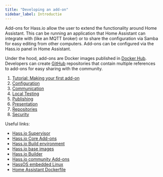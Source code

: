 ```yaml
---
title: "Developing an add-on"
sidebar_label: Introductie
---
```


Add-ons for Hass.io allow the user to extend the functionality around Home Assistant. This can be running an application that Home Assistant can integrate with (like an MQTT broker) or to share the configuration via Samba for easy editing from other computers. Add-ons can be configured via the Hass.io panel in Home Assistant.

Under the hood, add-ons are Docker images published in [Docker Hub](https://hub.docker.com/). Developers can create [GitHub](https://github.com) repositories that contain multiple references to add-ons for easy sharing with the community.

1. [Tutorial: Making your first add-on](hassio_addon_tutorial.md)
2. [Configuration](hassio_addon_config.md)
3. [Communication](hassio_addon_communication.md)
4. [Local Testing](hassio_addon_testing.md)
5. [Publishing](hassio_addon_publishing.md)
6. [Presentation](hassio_addon_presentation.md)
7. [Repositories](hassio_addon_repository.md)
8. [Security](hassio_addon_security.md)

Useful links:

* [Hass.io Supervisor](https://github.com/home-assistant/hassio)
* [Hass.io Core Add-ons](https://github.com/home-assistant/hassio-addons)
* [Hass.io Build environment](https://github.com/home-assistant/hassio-build)
* [Hass.io base images](https://github.com/home-assistant/hassio-base)
* [Hass.io Builder](https://github.com/home-assistant/hassio-builder)
* [Hass.io community Add-ons](https://github.com/hassio-addons)
* [HassOS embedded Linux](https://github.com/home-assistant/hassos)
* [Home Assistant Dockerfile](https://github.com/home-assistant/hassio-homeassistant)